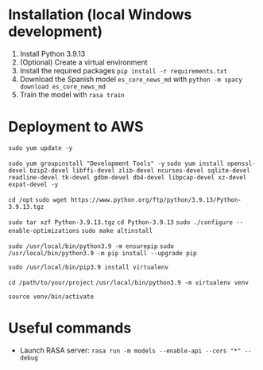 # Installation (local Windows development)

1. Install Python 3.9.13
2. (Optional) Create a virtual environment
3. Install the required packages `pip install -r requirements.txt`
4. Download the Spanish model `es_core_news_md` with `python -m spacy download es_core_news_md`
5. Train the model with `rasa train`

# Deployment to AWS

`sudo yum update -y`

`sudo yum groupinstall "Development Tools" -y`
`sudo yum install openssl-devel bzip2-devel libffi-devel zlib-devel ncurses-devel sqlite-devel readline-devel tk-devel gdbm-devel db4-devel libpcap-devel xz-devel expat-devel -y`

`cd /opt`
`sudo wget https://www.python.org/ftp/python/3.9.13/Python-3.9.13.tgz`

`sudo tar xzf Python-3.9.13.tgz`
`cd Python-3.9.13`
`sudo ./configure --enable-optimizations`
`sudo make altinstall`

`sudo /usr/local/bin/python3.9 -m ensurepip`
`sudo /usr/local/bin/python3.9 -m pip install --upgrade pip`

`sudo /usr/local/bin/pip3.9 install virtualenv`

`cd /path/to/your/project`
`/usr/local/bin/python3.9 -m virtualenv venv`

`source venv/bin/activate`

# Useful commands

* Launch RASA server: `rasa run -m models --enable-api --cors "*" --debug`
